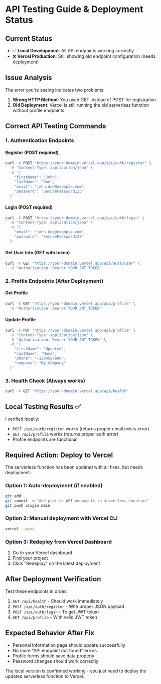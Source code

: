 # API Testing Guide & Deployment Status

## Current Status
- ✅ **Local Development**: All API endpoints working correctly
- ❌ **Vercel Production**: Still showing old endpoint configuration (needs deployment)

## Issue Analysis
The error you're seeing indicates two problems:
1. **Wrong HTTP Method**: You used GET instead of POST for registration
2. **Old Deployment**: Vercel is still running the old serverless function without profile endpoints

## Correct API Testing Commands

### 1. Authentication Endpoints

#### Register (POST required)
```bash
curl -X POST "https://your-domain.vercel.app/api/auth/register" \
  -H "Content-Type: application/json" \
  -d '{
    "firstName": "John",
    "lastName": "Doe", 
    "email": "john.doe@example.com",
    "password": "SecurePassword123"
  }'
```

#### Login (POST required)
```bash
curl -X POST "https://your-domain.vercel.app/api/auth/login" \
  -H "Content-Type: application/json" \
  -d '{
    "email": "john.doe@example.com",
    "password": "SecurePassword123"
  }'
```

#### Get User Info (GET with token)
```bash
curl -X GET "https://your-domain.vercel.app/api/auth/user" \
  -H "Authorization: Bearer YOUR_JWT_TOKEN"
```

### 2. Profile Endpoints (After Deployment)

#### Get Profile
```bash
curl -X GET "https://your-domain.vercel.app/api/profile" \
  -H "Authorization: Bearer YOUR_JWT_TOKEN"
```

#### Update Profile
```bash
curl -X PUT "https://your-domain.vercel.app/api/profile" \
  -H "Content-Type: application/json" \
  -H "Authorization: Bearer YOUR_JWT_TOKEN" \
  -d '{
    "firstName": "Updated",
    "lastName": "Name",
    "phone": "+1234567890",
    "company": "My Company"
  }'
```

### 3. Health Check (Always works)
```bash
curl -X GET "https://your-domain.vercel.app/api/health"
```

## Local Testing Results ✅

I verified locally:
- `POST /api/auth/register` works (returns proper email exists error)
- `GET /api/profile` works (returns proper auth error)
- Profile endpoints are functional

## Required Action: Deploy to Vercel

The serverless function has been updated with all fixes, but needs deployment:

### Option 1: Auto-deployment (if enabled)
```bash
git add .
git commit -m "Add profile API endpoints to serverless function"
git push origin main
```

### Option 2: Manual deployment with Vercel CLI
```bash
vercel --prod
```

### Option 3: Redeploy from Vercel Dashboard
1. Go to your Vercel dashboard
2. Find your project
3. Click "Redeploy" on the latest deployment

## After Deployment Verification

Test these endpoints in order:
1. `GET /api/health` - Should work immediately
2. `POST /api/auth/register` - With proper JSON payload
3. `POST /api/auth/login` - To get JWT token  
4. `GET /api/profile` - With valid JWT token

## Expected Behavior After Fix

- Personal Information page should update successfully
- No more "API endpoint not found" errors
- Profile forms should save data properly
- Password changes should work correctly

The local version is confirmed working - you just need to deploy the updated serverless function to Vercel.
